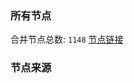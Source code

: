 ### 所有节点
合并节点总数: `1148`
[节点链接](https://raw.githubusercontent.com/rzhy1/11/master/sub/sub_merge_base64.txt)

### 节点来源

